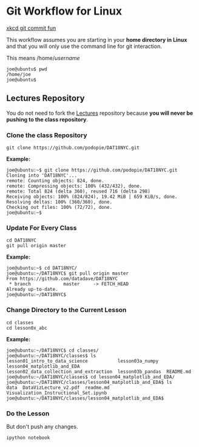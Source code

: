 # Git Workflow for Linux

[xkcd git commit fun](http://xkcd.com/1296/)

This workflow assumes you are starting in your **home directory in Linux** and that you will only use the command line for git interaction.

This means /home/*username*

	joe@ubuntu$ pwd
	/home/joe
	joe@ubuntu$

## Lectures Repository

You do not need to fork the [Lectures](https://github.com/podopie/DAT18NYC) repository because **you will never be pushing to the class repository**.

### Clone the class Repository

	git clone https://github.com/podopie/DAT18NYC.git

**Example:**

	joe@ubuntu:~$ git clone https://github.com/podopie/DAT18NYC.git
	Cloning into 'DAT18NYC'...
	remote: Counting objects: 824, done.
	remote: Compressing objects: 100% (432/432), done.
	remote: Total 824 (delta 360), reused 716 (delta 298)
	Receiving objects: 100% (824/824), 19.42 MiB | 659 KiB/s, done.
	Resolving deltas: 100% (360/360), done.
	Checking out files: 100% (72/72), done.
	joe@ubuntu:~$

### Update For Every Class

	cd DAT18NYC
	git pull origin master

**Example:**

	joe@ubuntu:~$ cd DAT18NYC/
	joe@ubuntu:~/DAT18NYC$ git pull origin master
	From https://github.com/datadave/DAT18NYC
	 * branch            master     -> FETCH_HEAD
	Already up-to-date.
	joe@ubuntu:~/DAT18NYC$
	
### Change Directory to the Current Lesson

	cd classes
	cd lesson0x_abc
	
**Example:**
	
	joe@ubuntu:~/DAT18NYC$ cd classes/
	joe@ubuntu:~/DAT18NYC/classes$ ls
	lesson01_intro_to_data_science           lesson03a_numpy   	lesson04_matplotlib_and_EDA
	lesson02_data_collection_and_extraction  lesson03b_pandas  README.md
	joe@ubuntu:~/DAT18NYC/classes$ cd lesson04_matplotlib_and_EDA/
	joe@ubuntu:~/DAT18NYC/classes/lesson04_matplotlib_and_EDA$ ls
	data  DataVizLecture_v2.pdf  readme.md  Visualization_Instructional_Set.ipynb
	joe@ubuntu:~/DAT18NYC/classes/lesson04_matplotlib_and_EDA$

### Do the Lesson

But don't push any changes.

	ipython notebook
	
